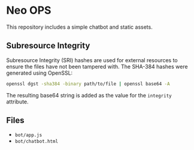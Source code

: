 # Neo OPS

This repository includes a simple chatbot and static assets.

## Subresource Integrity

Subresource Integrity (SRI) hashes are used for external resources to ensure the files have not been tampered with. The SHA-384 hashes were generated using OpenSSL:

```bash
openssl dgst -sha384 -binary path/to/file | openssl base64 -A
```

The resulting base64 string is added as the value for the `integrity` attribute.

## Files
- `bot/app.js`
- `bot/chatbot.html`

